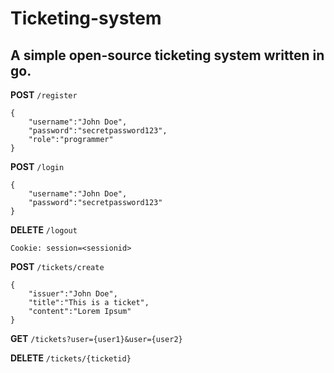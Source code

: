 # Ticketing-system

## A simple open-source ticketing system written in go.

**POST** `/register`

```
{
    "username":"John Doe",
    "password":"secretpassword123",
    "role":"programmer"
}
```

**POST** `/login`

```
{
    "username":"John Doe",
    "password":"secretpassword123"
}
```

**DELETE** `/logout`

```
Cookie: session=<sessionid>
```

**POST** `/tickets/create`

```
{
    "issuer":"John Doe",
    "title":"This is a ticket",
    "content":"Lorem Ipsum"
}
```

**GET** `/tickets?user={user1}&user={user2}`

**DELETE** `/tickets/{ticketid}`
